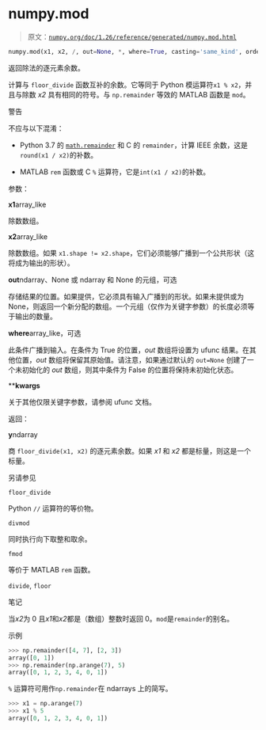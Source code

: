 # numpy.mod

> 原文：[`numpy.org/doc/1.26/reference/generated/numpy.mod.html`](https://numpy.org/doc/1.26/reference/generated/numpy.mod.html)

```py
numpy.mod(x1, x2, /, out=None, *, where=True, casting='same_kind', order='K', dtype=None, subok=True[, signature, extobj]) = <ufunc 'remainder'>
```

返回除法的逐元素余数。

计算与 `floor_divide` 函数互补的余数。它等同于 Python 模运算符``x1 % x2``，并且与除数 *x2* 具有相同的符号。与 `np.remainder` 等效的 MATLAB 函数是 `mod`。

警告

不应与以下混淆：

+   Python 3.7 的 [`math.remainder`](https://docs.python.org/3/library/math.html#math.remainder "(在 Python v3.11 中)") 和 C 的 `remainder`，计算 IEEE 余数，这是`round(x1 / x2)`的补数。

+   MATLAB `rem` 函数或 C `%` 运算符，它是`int(x1 / x2)`的补数。

参数：

**x1**array_like

除数数组。

**x2**array_like

除数数组。如果 `x1.shape != x2.shape`，它们必须能够广播到一个公共形状（这将成为输出的形状）。

**out**ndarray、None 或 ndarray 和 None 的元组，可选

存储结果的位置。如果提供，它必须具有输入广播到的形状。如果未提供或为 None，则返回一个新分配的数组。一个元组（仅作为关键字参数）的长度必须等于输出的数量。

**where**array_like，可选

此条件广播到输入。在条件为 True 的位置，*out* 数组将设置为 ufunc 结果。在其他位置，*out* 数组将保留其原始值。请注意，如果通过默认的 `out=None` 创建了一个未初始化的 *out* 数组，则其中条件为 False 的位置将保持未初始化状态。

****kwargs**

关于其他仅限关键字参数，请参阅 ufunc 文档。

返回：

**y**ndarray

商 `floor_divide(x1, x2)` 的逐元素余数。如果 *x1* 和 *x2* 都是标量，则这是一个标量。

另请参见

`floor_divide`

Python `//` 运算符的等价物。

`divmod`

同时执行向下取整和取余。

`fmod`

等价于 MATLAB `rem` 函数。

`divide`, `floor`

笔记

当*x2*为 0 且*x1*和*x2*都是（数组）整数时返回 0。`mod`是`remainder`的别名。

示例

```py
>>> np.remainder([4, 7], [2, 3])
array([0, 1])
>>> np.remainder(np.arange(7), 5)
array([0, 1, 2, 3, 4, 0, 1]) 
```

`%` 运算符可用作`np.remainder`在 ndarrays 上的简写。

```py
>>> x1 = np.arange(7)
>>> x1 % 5
array([0, 1, 2, 3, 4, 0, 1]) 
```

